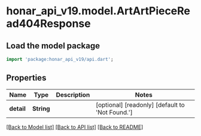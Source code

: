 # honar_api_v19.model.ArtArtPieceRead404Response

## Load the model package
```dart
import 'package:honar_api_v19/api.dart';
```

## Properties
Name | Type | Description | Notes
------------ | ------------- | ------------- | -------------
**detail** | **String** |  | [optional] [readonly] [default to 'Not Found.']

[[Back to Model list]](../README.md#documentation-for-models) [[Back to API list]](../README.md#documentation-for-api-endpoints) [[Back to README]](../README.md)


